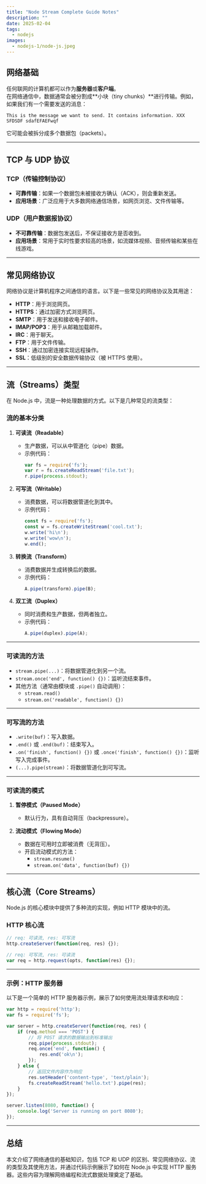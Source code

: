 ```yaml
---
title: "Node Stream Complete Guide Notes"
description: ""
date: 2025-02-04
tags:
  - nodejs
images:
  - nodejs-1/node-js.jpeg
---
```


## 网络基础
任何联网的计算机都可以作为**服务器**或**客户端**。  
在网络通信中，数据通常会被分割成**小块（tiny chunks）**进行传输。例如，如果我们有一个需要发送的消息：
```
This is the message we want to send. It contains information. XXX SFDSDF sdafEFAEFwqf
```
它可能会被拆分成多个数据包（packets）。

---

## TCP 与 UDP 协议
### TCP（传输控制协议）
- **可靠传输**：如果一个数据包未被接收方确认（ACK），则会重新发送。
- **应用场景**：广泛应用于大多数网络通信场景，如网页浏览、文件传输等。

### UDP（用户数据报协议）
- **不可靠传输**：数据包发送后，不保证接收方是否收到。
- **应用场景**：常用于实时性要求较高的场景，如流媒体视频、音频传输和某些在线游戏。

---

## 常见网络协议
网络协议是计算机程序之间通信的语言。以下是一些常见的网络协议及其用途：
- **HTTP**：用于浏览网页。
- **HTTPS**：通过加密方式浏览网页。
- **SMTP**：用于发送和接收电子邮件。
- **IMAP/POP3**：用于从邮箱加载邮件。
- **IRC**：用于聊天。
- **FTP**：用于文件传输。
- **SSH**：通过加密连接实现远程操作。
- **SSL**：低级别的安全数据传输协议（被 HTTPS 使用）。

---

## 流（Streams）类型
在 Node.js 中，流是一种处理数据的方式。以下是几种常见的流类型：

### 流的基本分类
1. **可读流（Readable）**
   - 生产数据，可以从中管道化（pipe）数据。
   - 示例代码：
     ```javascript
     var fs = require('fs');
     var r = fs.createReadStream('file.txt');
     r.pipe(process.stdout);
     ```

2. **可写流（Writable）**
   - 消费数据，可以将数据管道化到其中。
   - 示例代码：
     ```javascript
     const fs = require('fs');
     const w = fs.createWriteStream('cool.txt');
     w.write('hi\n');
     w.write('wow\n');
     w.end();
     ```

3. **转换流（Transform）**
   - 消费数据并生成转换后的数据。
   - 示例代码：
     ```javascript
     A.pipe(transform).pipe(B);
     ```

4. **双工流（Duplex）**
   - 同时消费和生产数据，但两者独立。
   - 示例代码：
     ```javascript
     A.pipe(duplex).pipe(A);
     ```

---

### 可读流的方法
- `stream.pipe(...)`：将数据管道化到另一个流。
- `stream.once('end', function() {})`：监听流结束事件。
- 其他方法（通常由模块或 `.pipe()` 自动调用）：
  - `stream.read()`
  - `stream.on('readable', function() {})`

---

### 可写流的方法
- `.write(buf)`：写入数据。
- `.end()` 或 `.end(buf)`：结束写入。
- `.on('finish', function() {})` 或 `.once('finish', function() {})`：监听写入完成事件。
- `(...).pipe(stream)`：将数据管道化到可写流。

---

### 可读流的模式
1. **暂停模式（Paused Mode）**
   - 默认行为，具有自动背压（backpressure）。
   
2. **流动模式（Flowing Mode）**
   - 数据在可用时立即被消费（无背压）。
   - 开启流动模式的方法：
     - `stream.resume()`
     - `stream.on('data', function(buf) {})`

---

## 核心流（Core Streams）
Node.js 的核心模块中提供了多种流的实现，例如 HTTP 模块中的流。

### HTTP 核心流
```javascript
// req: 可读流, res: 可写流
http.createServer(function(req, res) {});

// req: 可写流, res: 可读流
var req = http.request(opts, function(res) {});
```

---

### 示例：HTTP 服务器
以下是一个简单的 HTTP 服务器示例，展示了如何使用流处理请求和响应：

```javascript
var http = require('http');
var fs = require('fs');

var server = http.createServer(function(req, res) {
    if (req.method === 'POST') {
        // 将 POST 请求的数据输出到标准输出
        req.pipe(process.stdout);
        req.once('end', function() {
            res.end('ok\n');
        });
    } else {
        // 返回文件内容作为响应
        res.setHeader('content-type', 'text/plain');
        fs.createReadStream('hello.txt').pipe(res);
    }
});

server.listen(8080, function() {
    console.log('Server is running on port 8080');
});
```

---

## 总结
本文介绍了网络通信的基础知识，包括 TCP 和 UDP 的区别、常见网络协议、流的类型及其使用方法，并通过代码示例展示了如何在 Node.js 中实现 HTTP 服务器。这些内容为理解网络编程和流式数据处理奠定了基础。